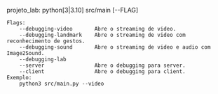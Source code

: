 projeto_lab: python[3|3.10] src/main [--FLAG]

    Flags:
        --debugging-video       Abre o streaming de video.
        --debugging-landmark    Abre o streaming de video com reconhecimento de gestos.
        --debugging-sound       Abre o streaming de video e audio com Image2Sound.
        --debugging-lab
        --server                Abre o debugging para server.
        --client                Abre o debugging para client.
    Exemplo:
        python3 src/main.py --video
